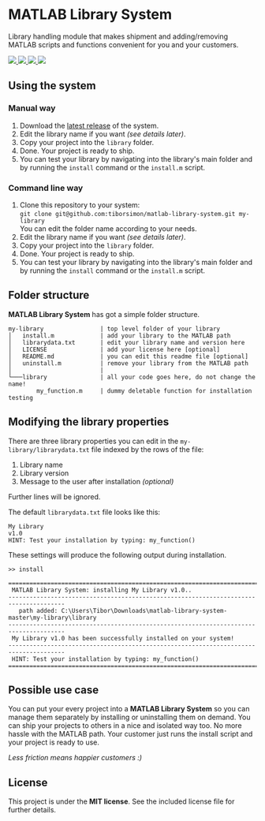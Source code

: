 # MATLAB Library System

Library handling module that makes shipment and adding/removing MATLAB scripts and functions convenient for you and your customers.

<a title="Latest version" href="https://github.com/tiborsimon/MATLAB-Library-System/releases/latest" target="_blank">
   <img src="https://img.shields.io/badge/version-v2.2.0-green.svg?style=flat" />
</a>
<a title="Goto article" href="http://tiborsimon.io/projects/matlab-library-system/" target="_blank">
   <img src="https://img.shields.io/badge/article-read-blue.svg?style=flat" />
</a>
<a title="Goto discussion" href="http://tiborsimon.io/projects/matlab-library-system/#discussion" target="_blank">
   <img src="https://img.shields.io/badge/discussion-join-orange.svg?style=flat" />
</a>
<a title="License" href="#license">
   <img src="http://img.shields.io/badge/license-MIT-green.svg?style=flat" />
</a>

## Using the system

### Manual way

1. Download the [latest release](https://github.com/tiborsimon/MATLAB-Library-System/releases/latest) of the system. 
1. Edit the library name if you want _(see details later)_.
1. Copy your project into the `library` folder.
1. Done. Your project is ready to ship.
1. You can test your library by navigating into the library's main folder and by running the `install` command or the `install.m` script.

### Command line way

1. Clone this repository to your system:<br />
   `git clone git@github.com:tiborsimon/matlab-library-system.git my-library`<br />
   You can edit the folder name according to your needs.
1. Edit the library name if you want _(see details later)_.
1. Copy your project into the `library` folder.
1. Done. Your project is ready to ship.
1. You can test your library by navigating into the library's main folder and by running the `install` command or the `install.m` script.

## Folder structure

__MATLAB Library System__ has got a simple folder structure.

```
my-library                | top level folder of your library 
│   install.m             | add your library to the MATLAB path
│   librarydata.txt       | edit your library name and version here
│   LICENSE               | add your license here [optional]
│   README.md             | you can edit this readme file [optional]
│   uninstall.m           | remove your library from the MATLAB path
│                         | 
└───library               | all your code goes here, do not change the name!
        my_function.m     | dummy deletable function for installation testing
```

## Modifying the library properties

There are three library properties you can edit in the `my-library/librarydata.txt` file indexed by the rows of the file:

1. Library name
2. Library version
3. Message to the user after installation _(optional)_

Further lines will be ignored.

The default `librarydata.txt` file looks like this:

```
My Library
v1.0
HINT: Test your installation by typing: my_function()
```

These settings will produce the following output during installation.

```
>> install
 
======================================================================================
 MATLAB Library System: installing My Library v1.0..
--------------------------------------------------------------------------------------
   path added: C:\Users\Tibor\Downloads\matlab-library-system-master\my-library\library
--------------------------------------------------------------------------------------
 My Library v1.0 has been successfully installed on your system!
--------------------------------------------------------------------------------------
 HINT: Test your installation by typing: my_function()
======================================================================================
```


## Possible use case

You can put your every project into a __MATLAB Library System__ so you can manage them separately by installing or uninstalling them on demand. You can ship your projects to others in a nice and isolated way too. No more hassle with the MATLAB path. Your customer just runs the install script and your project is ready to use. 

_Less friction means happier customers :)_

## License

This project is under the __MIT license__. 
See the included license file for further details.
